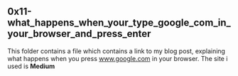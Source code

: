  <h2>0x11-what_happens_when_your_type_google_com_in_your_browser_and_press_enter</h2>

<p>This folder contains a file which contains a link to my blog post, explaining what happens when you press <u>www.google.com</u> in your browser. The site i used is <b>Medium</b></p>
